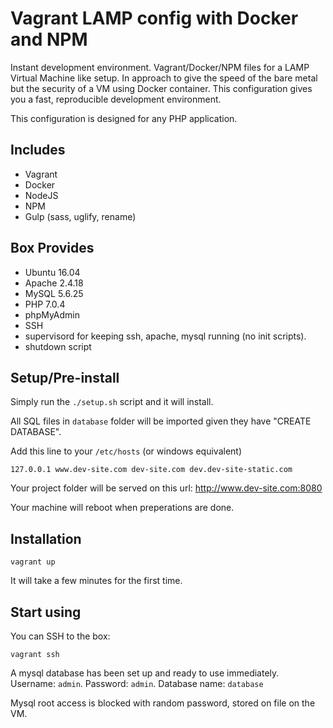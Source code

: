 # Vagrant LAMP config with Docker and NPM

Instant development environment. Vagrant/Docker/NPM files for a LAMP Virtual Machine like setup. In approach to give the speed of the bare metal but the security of a VM using Docker container. This configuration gives you a fast, reproducible development environment.

This configuration is designed for any PHP application.

## Includes

  * Vagrant
  * Docker
  * NodeJS
  * NPM
  * Gulp (sass, uglify, rename)

## Box Provides

  * Ubuntu 16.04
  * Apache 2.4.18
  * MySQL 5.6.25
  * PHP 7.0.4
  * phpMyAdmin
  * SSH
  * supervisord for keeping ssh, apache, mysql running (no init scripts).
  * shutdown script

## Setup/Pre-install

Simply run the `./setup.sh` script and it will install.

All SQL files in `database` folder will be imported given they have "CREATE DATABASE".

Add this line to your `/etc/hosts` (or windows equivalent)

    127.0.0.1 www.dev-site.com dev-site.com dev.dev-site-static.com

Your project folder will be served on this url: http://www.dev-site.com:8080

Your machine will reboot when preperations are done.

## Installation

    vagrant up

It will take a few minutes for the first time.

## Start using

You can SSH to the box:

    vagrant ssh

A mysql database has been set up and ready to use immediately. Username: `admin`. Password: `admin`. Database name: `database`

Mysql root access is blocked with random password, stored on file on the VM.